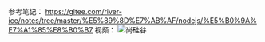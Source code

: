 参考笔记： https://gitee.com/river-ice/notes/tree/master/%E5%89%8D%E7%AB%AF/nodejs/%E5%B0%9A%E7%A1%85%E8%B0%B7
视频： ![尚硅谷](https://www.bilibili.com/video/BV1gM411W7ex/?p=2&spm_id_from=pageDriver&vd_source=c8b9ba4c470a783033f0287d1c7b102b)
